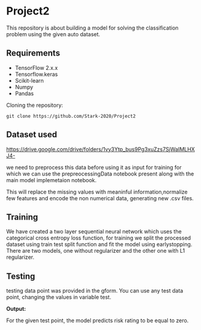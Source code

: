 # Project2
This repository is about building a model for solving the classification problem using the given auto dataset.

## Requirements
- TensorFlow 2.x.x
- Tensorflow.keras
- Scikit-learn
- Numpy
- Pandas

Cloning the repository:

    git clone https://github.com/Stark-2020/Project2

## Dataset used

https://drive.google.com/drive/folders/1vy3Ytp_bus9Pg3xuZzs7SjWaIMLHXJ4-

we need to preprocess this data before using it as input for training for which we can use the prepreocessingData notebook 
present along with the main model implemetaion notebook.

This will replace the missing values with meaninful information,normalize few features and encode the non numerical data, generating new .csv files.

## Training
We have created a two layer sequential neural network which uses the categorical cross entropy loss function, for training we split the 
processed dataset using train test split function and fit the model using earlystopping.
There are two models, one without regularizer and the other one with L1 regularizer.

## Testing

testing data point was provided in the gform. You can use any test data point, changing the values in variable test.

**Output:**

For the given test point, the model predicts risk rating to be equal to zero.

    
